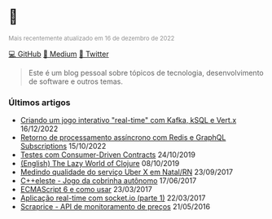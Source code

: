 # 🤠

<small style="color: #919191;">Mais recentemente atualizado em 16 de dezembro de 2022</small>

[💻 GitHub](https://github.com/mrmorais) [📝 Medium](https://medium.com/@mrmorais) [🥚 Twitter](https://twitter.com/maradona_)

> Este é um blog pessoal sobre tópicos de tecnologia, desenvolvimento de software e outros temas.

### Últimos artigos
- [Criando um jogo interativo "real-time" com Kafka, kSQL e Vert.x](/criando-um-jogo-interativo-real-time-com-kafka-ksql-e-vert-x) 16/12/2022
- [Retorno de processamento assíncrono com Redis e GraphQL Subscriptions](/Retorno-de-processamento-assincrono-com-Redis-e-GraphQL-Subscriptions) 15/10/2022
- [Testes com Consumer-Driven Contracts](/Testes-com-Consumer-Driven-Contracts) 24/10/2019
- [(English) The Lazy World of Clojure](/The-Lazy-World-of-Clojure) 08/10/2019
- [Medindo qualidade do serviço Uber X em Natal/RN](/Medindo-qualidade-do-servico-Uber-X-em-Natal-RN) 23/09/2017
- [C++eleste - Jogo da cobrinha autônomo](/C-eleste-Jogo-da-cobrinha-autonomo) 17/06/2017
- [ECMAScript 6 e como usar](/ecmascript-6-e-como-usar) 23/03/2017
- [Aplicação real-time com socket.io (parte 1)](/Aplicacao-real-time-com-socket-io-pt-1) 22/03/2017
- [Scraprice - API de monitoramento de preços](/Scraprice-API-de-monitoramento-de-precos) 21/05/2016
